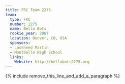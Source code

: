 ```yaml
---
title: FRC Team 2275
team:
  type: FRC
  number: 2275
  name: Bello Bots
  rookie_year: 2007
  location: Denver, CO, USA
  sponsors:
  - Lockheed Martin
  - Montbello High School
  links:
    Website: http://bellobots2275.org
---
```


{% include remove_this_line_and_add_a_paragraph %}